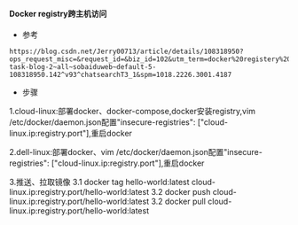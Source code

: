 #### Docker registry跨主机访问 

- 参考

```
https://blog.csdn.net/Jerry00713/article/details/108318950?ops_request_misc=&request_id=&biz_id=102&utm_term=docker%20registery%20http:%20server%20&utm_medium=distribute.pc_search_result.none-task-blog-2~all~sobaiduweb~default-5-108318950.142^v93^chatsearchT3_1&spm=1018.2226.3001.4187
```

- 步骤

1.cloud-linux:部署docker、docker-compose,docker安装registry,vim /etc/docker/daemon.json配置"insecure-registries": ["cloud-linux.ip:registry.port"],重启docker

2.dell-linux:部署docker、vim /etc/docker/daemon.json配置"insecure-registries": ["cloud-linux.ip:registry.port"],重启docker

3.推送、拉取镜像
	3.1 docker tag hello-world:latest cloud-linux.ip:registry.port/hello-world:latest
	3.2 docker push cloud-linux.ip:registry.port/hello-world:latest
	3.2 docker pull cloud-linux.ip:registry.port/hello-world:latest